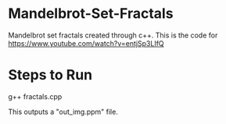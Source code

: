 # Mandelbrot-Set-Fractals
Mandelbrot set fractals created through c++. This is the code for https://www.youtube.com/watch?v=entjSp3LIfQ

# Steps to Run
g++ fractals.cpp

This outputs a "out_img.ppm" file.
